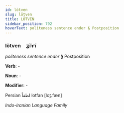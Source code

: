 ```yaml
---
id: lötven
slug: lötven
title: LÖTVEN
sidebar_position: 792
hoverText: politeness sentence ender § Postposition
---
```


### lötven&emsp;<span kind="abugida">ʓ̆ıɤ̃ɿ</span>

*politeness sentence ender* **§** Postposition

**Verb**: -

**Noun**: -

**Modifier**: -

Persian لطفاً lotfan [lot̪.fæn]

*Indo-Iranian Language Family*